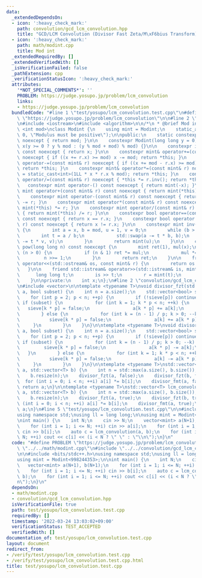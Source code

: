 ```yaml
---
data:
  _extendedDependsOn:
  - icon: ':heavy_check_mark:'
    path: convolution/gcd_lcm_convolution.hpp
    title: "GCD/LCM Convolution (Divisor Fast Zeta/M\xF6bius Transform)"
  - icon: ':heavy_check_mark:'
    path: math/modint.cpp
    title: Mod int
  _extendedRequiredBy: []
  _extendedVerifiedWith: []
  _isVerificationFailed: false
  _pathExtension: cpp
  _verificationStatusIcon: ':heavy_check_mark:'
  attributes:
    '*NOT_SPECIAL_COMMENTS*': ''
    PROBLEM: https://judge.yosupo.jp/problem/lcm_convolution
    links:
    - https://judge.yosupo.jp/problem/lcm_convolution
  bundledCode: "#line 1 \"test/yosupo/lcm_convolution.test.cpp\"\n#define PROBLEM\
    \ \"https://judge.yosupo.jp/problem/lcm_convolution\"\n\n#line 2 \"math/modint.cpp\"\
    \n#include <iostream>\n#include <algorithm>\n\n/*\n * @brief Mod int\n */\ntemplate\
    \ <int mod>\nclass Modint {\n    using mint = Modint;\n    static_assert(mod >\
    \ 0, \"Modulus must be positive\");\n\npublic:\n    static constexpr int get_mod()\
    \ noexcept { return mod; }\n\n    constexpr Modint(long long y = 0) noexcept :\
    \ x(y >= 0 ? y % mod : (y % mod + mod) % mod) {}\n\n    constexpr int value()\
    \ const noexcept { return x; }\n\n    constexpr mint& operator+=(const mint& r)\
    \ noexcept { if ((x += r.x) >= mod) x -= mod; return *this; }\n    constexpr mint&\
    \ operator-=(const mint& r) noexcept { if ((x += mod - r.x) >= mod) x -= mod;\
    \ return *this; }\n    constexpr mint& operator*=(const mint& r) noexcept { x\
    \ = static_cast<int>(1LL * x * r.x % mod); return *this; }\n    constexpr mint&\
    \ operator/=(const mint& r) noexcept { *this *= r.inv(); return *this; }\n\n \
    \   constexpr mint operator-() const noexcept { return mint(-x); }\n\n    constexpr\
    \ mint operator+(const mint& r) const noexcept { return mint(*this) += r; }\n\
    \    constexpr mint operator-(const mint& r) const noexcept { return mint(*this)\
    \ -= r; }\n    constexpr mint operator*(const mint& r) const noexcept { return\
    \ mint(*this) *= r; }\n    constexpr mint operator/(const mint& r) const noexcept\
    \ { return mint(*this) /= r; }\n\n    constexpr bool operator==(const mint& r)\
    \ const noexcept { return x == r.x; }\n    constexpr bool operator!=(const mint&\
    \ r) const noexcept { return x != r.x; }\n\n    constexpr mint inv() const noexcept\
    \ {\n        int a = x, b = mod, u = 1, v = 0;\n        while (b > 0) {\n    \
    \        int t = a / b;\n            std::swap(a -= t * b, b);\n            std::swap(u\
    \ -= t * v, v);\n        }\n        return mint(u);\n    }\n\n    constexpr mint\
    \ pow(long long n) const noexcept {\n        mint ret(1), mul(x);\n        while\
    \ (n > 0) {\n            if (n & 1) ret *= mul;\n            mul *= mul;\n   \
    \         n >>= 1;\n        }\n        return ret;\n    }\n\n    friend std::ostream&\
    \ operator<<(std::ostream& os, const mint& r) {\n        return os << r.x;\n \
    \   }\n\n    friend std::istream& operator>>(std::istream& is, mint& r) {\n  \
    \      long long t;\n        is >> t;\n        r = mint(t);\n        return is;\n\
    \    }\n\nprivate:\n    int x;\n};\n#line 2 \"convolution/gcd_lcm_convolution.hpp\"\
    \n#include <vector>\n\ntemplate <typename T>\nvoid divisor_fzt(std::vector<T>&\
    \ a, bool subset) {\n    int n = a.size();\n    std::vector<bool> sieve(n, true);\n\
    \    for (int p = 2; p < n; ++p) {\n        if (!sieve[p]) continue;\n       \
    \ if (subset) {\n            for (int k = 1; k * p < n; ++k) {\n             \
    \   sieve[k * p] = false;\n                a[k * p] += a[k];\n            }\n\
    \        } else {\n            for (int k = (n - 1) / p; k > 0; --k) {\n     \
    \           sieve[k * p] = false;\n                a[k] += a[k * p];\n       \
    \     }\n        }\n    }\n}\n\ntemplate <typename T>\nvoid divisor_fmt(std::vector<T>&\
    \ a, bool subset) {\n    int n = a.size();\n    std::vector<bool> sieve(n, true);\n\
    \    for (int p = 2; p < n; ++p) {\n        if (!sieve[p]) continue;\n       \
    \ if (subset) {\n            for (int k = (n - 1) / p; k > 0; --k) {\n       \
    \         sieve[k * p] = false;\n                a[k * p] -= a[k];\n         \
    \   }\n        } else {\n            for (int k = 1; k * p < n; ++k) {\n     \
    \           sieve[k * p] = false;\n                a[k] -= a[k * p];\n       \
    \     }\n        }\n    }\n}\n\ntemplate <typename T>\nstd::vector<T> gcd_convolution(std::vector<T>\
    \ a, std::vector<T> b) {\n    int n = std::max(a.size(), b.size());\n    a.resize(n);\n\
    \    b.resize(n);\n    divisor_fzt(a, false);\n    divisor_fzt(b, false);\n  \
    \  for (int i = 0; i < n; ++i) a[i] *= b[i];\n    divisor_fmt(a, false);\n   \
    \ return a;\n}\n\ntemplate <typename T>\nstd::vector<T> lcm_convolution(std::vector<T>\
    \ a, std::vector<T> b) {\n    int n = std::max(a.size(), b.size());\n    a.resize(n);\n\
    \    b.resize(n);\n    divisor_fzt(a, true);\n    divisor_fzt(b, true);\n    for\
    \ (int i = 0; i < n; ++i) a[i] *= b[i];\n    divisor_fmt(a, true);\n    return\
    \ a;\n}\n#line 5 \"test/yosupo/lcm_convolution.test.cpp\"\n\n#include <bits/stdc++.h>\n\
    using namespace std;\nusing ll = long long;\n\nusing mint = Modint<998244353>;\n\
    \nint main() {\n    int N;\n    cin >> N;\n    vector<mint> a(N+1), b(N+1);\n\
    \    for (int i = 1; i <= N; ++i) cin >> a[i];\n    for (int i = 1; i <= N; ++i)\
    \ cin >> b[i];\n    auto c = lcm_convolution(a, b);\n    for (int i = 1; i <=\
    \ N; ++i) cout << c[i] << (i < N ? \" \" : \"\\n\");\n}\n"
  code: "#define PROBLEM \"https://judge.yosupo.jp/problem/lcm_convolution\"\n\n#include\
    \ \"../../math/modint.cpp\"\n#include \"../../convolution/gcd_lcm_convolution.hpp\"\
    \n\n#include <bits/stdc++.h>\nusing namespace std;\nusing ll = long long;\n\n\
    using mint = Modint<998244353>;\n\nint main() {\n    int N;\n    cin >> N;\n \
    \   vector<mint> a(N+1), b(N+1);\n    for (int i = 1; i <= N; ++i) cin >> a[i];\n\
    \    for (int i = 1; i <= N; ++i) cin >> b[i];\n    auto c = lcm_convolution(a,\
    \ b);\n    for (int i = 1; i <= N; ++i) cout << c[i] << (i < N ? \" \" : \"\\\
    n\");\n}\n"
  dependsOn:
  - math/modint.cpp
  - convolution/gcd_lcm_convolution.hpp
  isVerificationFile: true
  path: test/yosupo/lcm_convolution.test.cpp
  requiredBy: []
  timestamp: '2022-03-24 13:03:02+09:00'
  verificationStatus: TEST_ACCEPTED
  verifiedWith: []
documentation_of: test/yosupo/lcm_convolution.test.cpp
layout: document
redirect_from:
- /verify/test/yosupo/lcm_convolution.test.cpp
- /verify/test/yosupo/lcm_convolution.test.cpp.html
title: test/yosupo/lcm_convolution.test.cpp
---
```

